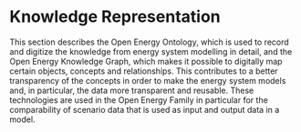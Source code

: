 # Knowledge Representation

This section describes the Open Energy Ontology, which is used to record and digitize the knowledge from energy system modelling in detail, and the Open Energy Knowledge Graph, which makes it possible to digitally map certain objects, concepts and relationships. This contributes to a better transparency of the concepts in order to make the energy system models and, in particular, the data more transparent and reusable. These technologies are used in the Open Energy Family in particular for the comparability of scenario data that is used as input and output data in a model.
